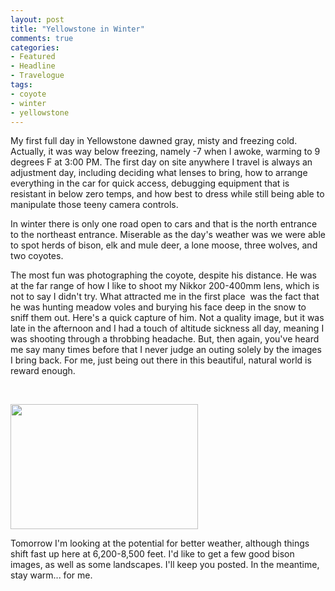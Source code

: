 ```yaml
---
layout: post
title: "Yellowstone in Winter"
comments: true
categories:
- Featured
- Headline
- Travelogue
tags:
- coyote
- winter
- yellowstone
---
```

My first full day in Yellowstone dawned gray, misty and freezing cold. Actually, it was way below freezing, namely -7 when I awoke, warming to 9 degrees F at 3:00 PM. The first day on site anywhere I travel is always an adjustment day, including deciding what lenses to bring, how to arrange everything in the car for quick access, debugging equipment that is resistant in below zero temps, and how best to dress while still being able to manipulate those teeny camera controls.

In winter there is only one road open to cars and that is the north entrance to the northeast entrance. Miserable as the day's weather was we were able to spot herds of bison, elk and mule deer, a lone moose, three wolves, and two coyotes.

The most fun was photographing the coyote, despite his distance. He was at the far range of how I like to shoot my Nikkor 200-400mm lens, which is not to say I didn't try. What attracted me in the first place  was the fact that he was hunting meadow voles and burying his face deep in the snow to sniff them out. Here's a quick capture of him. Not a quality image, but it was late in the afternoon and I had a touch of altitude sickness all day, meaning I was shooting through a throbbing headache. But, then again, you've heard me say many times before that I never judge an outing solely by the images I bring back. For me, just being out there in this beautiful, natural world is reward enough.

&nbsp;

<a href="http://blog.lesterpickerphoto.com/wp-content/uploads/2013/01/DSC_4746-Edit.jpg"><img class="alignnone size-medium wp-image-2535" title="DSC_4746-Edit" src="http://blog.lesterpickerphoto.com/wp-content/uploads/2013/01/DSC_4746-Edit-300x200.jpg" alt="" width="300" height="200" /></a>

Tomorrow I'm looking at the potential for better weather, although things shift fast up here at 6,200-8,500 feet. I'd like to get a few good bison images, as well as some landscapes. I'll keep you posted. In the meantime, stay warm... for me.

&nbsp;